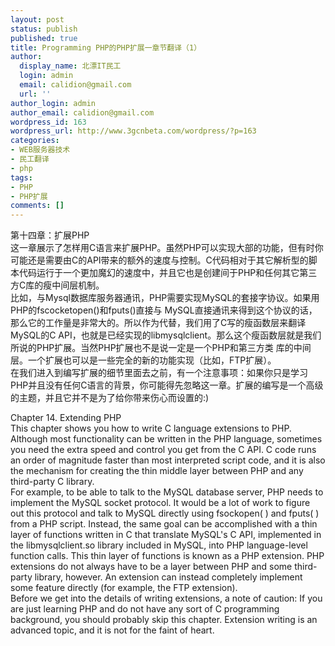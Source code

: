 ```yaml
---
layout: post
status: publish
published: true
title: Programming PHP的PHP扩展一章节翻译（1）
author:
  display_name: 北漂IT民工
  login: admin
  email: calidion@gmail.com
  url: ''
author_login: admin
author_email: calidion@gmail.com
wordpress_id: 163
wordpress_url: http://www.3gcnbeta.com/wordpress/?p=163
categories:
- WEB服务器技术
- 民工翻译
- php
tags:
- PHP
- PHP扩展
comments: []
---
```

<p>第十四章：扩展PHP<br />
这一章展示了怎样用C语言来扩展PHP。虽然PHP可以实现大部的功能，但有时你可能还是需要由C的API带来的额外的速度与控制。C代码相对于其它解析型的脚本代码运行于一个更加魔幻的速度中，并且它也是创建间于PHP和任何其它第三方C库的瘦中间层机制。<br />
比如，与Mysql数据库服务器通讯，PHP需要实现MySQL的套接字协议。如果用PHP的fscocketopen()和fputs()直接与 MySQL直接通讯来得到这个协议的话，那么它的工作量是非常大的。所以作为代替，我们用了C写的瘦函数层来翻译MySQL的C API，也就是已经实现的libmysqlclient。那么这个瘦函数层就是我们所说的PHP扩展。当然PHP扩展也不是说一定是一个PHP和第三方类 库的中间层。一个扩展也可以是一些完全的新的功能实现（比如，FTP扩展）。<br />
在我们进入到编写扩展的细节里面去之前，有一个注意事项：如果你只是学习PHP并且没有任何C语言的背景，你可能得先忽略这一章。扩展的编写是一个高级的主题，并且它并不是为了给你带来伤心而设置的:)</p>
<p>Chapter 14. Extending PHP<br />
This chapter shows you how to write C language extensions to PHP. Although most functionality can be written in the PHP language, sometimes you need the extra speed and control you get from the C API. C code runs an order of magnitude faster than most interpreted script code, and it is also the mechanism for creating the thin middle layer between PHP and any third-party C library.<br />
For example, to be able to talk to the MySQL database server, PHP needs to implement the MySQL socket protocol. It would be a lot of work to figure out this protocol and talk to MySQL directly using fsockopen( ) and fputs( ) from a PHP script. Instead, the same goal can be accomplished with a thin layer of functions written in C that translate MySQL's C API, implemented in the libmysqlclient.so library included in MySQL, into PHP language-level function calls. This thin layer of functions is known as a PHP extension. PHP extensions do not always have to be a layer between PHP and some third-party library, however. An extension can instead completely implement some feature directly (for example, the FTP extension).<br />
Before we get into the details of writing extensions, a note of caution: If you are just learning PHP and do not have any sort of C programming background, you should probably skip this chapter. Extension writing is an advanced topic, and it is not for the faint of heart. </p>
